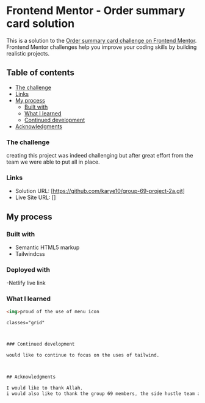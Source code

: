 # Frontend Mentor - Order summary card solution

This is a solution to the [Order summary card challenge on Frontend Mentor](https://www.frontendmentor.io/challenges/order-summary-component-QlPmajDUj). Frontend Mentor challenges help you improve your coding skills by building realistic projects. 

## Table of contents

  - [The challenge](#the-challenge)
  - [Links](#links)
- [My process](#my-process)
  - [Built with](#built-with)
  - [What I learned](#what-i-learned)
  - [Continued development](#continued-development)
- [Acknowledgments](#acknowledgments)


### The challenge

creating this project was indeed challenging but after great effort from the team we were able to put all in place.


### Links

- Solution URL: [https://github.com/karye10/group-69-project-2a.git]
- Live Site URL: []

## My process

### Built with

- Semantic HTML5 markup
- Tailwindcss

### Deployed with
-Netlify live link




### What I learned

```html
<img>proud of the use of menu icon
```
```css
classes="grid"



### Continued development

would like to continue to focus on the uses of tailwind.



## Acknowledgments

I would like to thank Allah,
i would also like to thank the group 69 members, the side hustle team as well as netninja youtube instrutors.

